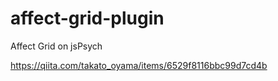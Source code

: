 # affect-grid-plugin
 Affect Grid on jsPsych
 
https://qiita.com/takato_oyama/items/6529f8116bbc99d7cd4b
